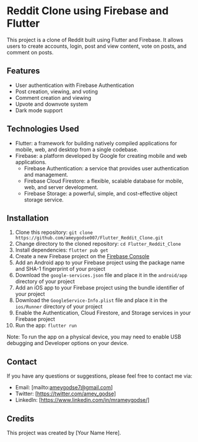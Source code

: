 # Reddit Clone using Firebase and Flutter

This project is a clone of Reddit built using Flutter and Firebase. It allows users to create accounts, login, post and view content, vote on posts, and comment on posts.

## Features

- User authentication with Firebase Authentication
- Post creation, viewing, and voting
- Comment creation and viewing
- Upvote and downvote system
- Dark mode support

## Technologies Used

- Flutter: a framework for building natively compiled applications for mobile, web, and desktop from a single codebase.
- Firebase: a platform developed by Google for creating mobile and web applications.
    - Firebase Authentication: a service that provides user authentication and management.
    - Firebase Cloud Firestore: a flexible, scalable database for mobile, web, and server development.
    - Firebase Storage: a powerful, simple, and cost-effective object storage service.

## Installation

1. Clone this repository: `git clone https://github.com/ameygodse007/Flutter_Reddit_Clone.git`
2. Change directory to the cloned repository: `cd Flutter_Reddit_Clone`
3. Install dependencies: `flutter pub get`
4. Create a new Firebase project on the [Firebase Console](https://console.firebase.google.com/)
5. Add an Android app to your Firebase project using the package name and SHA-1 fingerprint of your project
6. Download the `google-services.json` file and place it in the `android/app` directory of your project
7. Add an iOS app to your Firebase project using the bundle identifier of your project
8. Download the `GoogleService-Info.plist` file and place it in the `ios/Runner` directory of your project
9. Enable the Authentication, Cloud Firestore, and Storage services in your Firebase project
10. Run the app: `flutter run`

Note: To run the app on a physical device, you may need to enable USB debugging and Developer options on your device.

## Contact

If you have any questions or suggestions, please feel free to contact me via:

- Email: [mailto:ameygodse7@gmail.com]
- Twitter: [https://twitter.com/amey_godse]
- LinkedIn: [https://www.linkedin.com/in/mrameygodse/]

## Credits

This project was created by [Your Name Here].
